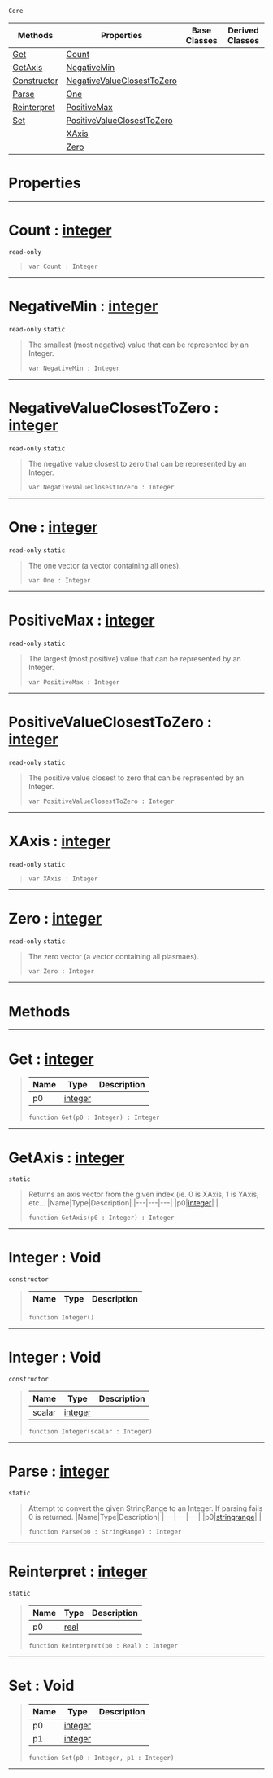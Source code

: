  `Core`

|Methods|Properties|Base Classes|Derived Classes|
|---|---|---|---|
|[ Get](https://plasmaengine.github.io/PlasmaDocs/Plasma1/C++/code_reference/lightning_base_types/integer.md#get-plasma-engine-document)|[ Count](https://plasmaengine.github.io/PlasmaDocs/Plasma1/C++/code_reference/lightning_base_types/integer.md#count-plasma-engine-docume)| | |
|[ GetAxis](https://plasmaengine.github.io/PlasmaDocs/Plasma1/C++/code_reference/lightning_base_types/integer.md#getaxis-plasma-engine-docu)|[ NegativeMin](https://plasmaengine.github.io/PlasmaDocs/Plasma1/C++/code_reference/lightning_base_types/integer.md#negativemin-plasma-engine)| | |
|[ Constructor](https://plasmaengine.github.io/PlasmaDocs/Plasma1/C++/code_reference/lightning_base_types/integer.md#integer-void)|[ NegativeValueClosestToZero](https://plasmaengine.github.io/PlasmaDocs/Plasma1/C++/code_reference/lightning_base_types/integer.md#negativevalueclosesttoze)| | |
|[ Parse](https://plasmaengine.github.io/PlasmaDocs/Plasma1/C++/code_reference/lightning_base_types/integer.md#parse-plasma-engine-docume)|[ One](https://plasmaengine.github.io/PlasmaDocs/Plasma1/C++/code_reference/lightning_base_types/integer.md#one-plasma-engine-document)| | |
|[ Reinterpret](https://plasmaengine.github.io/PlasmaDocs/Plasma1/C++/code_reference/lightning_base_types/integer.md#reinterpret-plasma-engine)|[ PositiveMax](https://plasmaengine.github.io/PlasmaDocs/Plasma1/C++/code_reference/lightning_base_types/integer.md#positivemax-plasma-engine)| | |
|[ Set](https://plasmaengine.github.io/PlasmaDocs/Plasma1/C++/code_reference/lightning_base_types/integer.md#set-void)|[ PositiveValueClosestToZero](https://plasmaengine.github.io/PlasmaDocs/Plasma1/C++/code_reference/lightning_base_types/integer.md#positivevalueclosesttoze)| | |
| |[ XAxis](https://plasmaengine.github.io/PlasmaDocs/Plasma1/C++/code_reference/lightning_base_types/integer.md#xaxis-plasma-engine-docume)| | |
| |[ Zero](https://plasmaengine.github.io/PlasmaDocs/Plasma1/C++/code_reference/lightning_base_types/integer.md#plasma-plasma-engine-documen)| | |


 #  Properties


---  
 #  Count : [integer](https://plasmaengine.github.io/PlasmaDocs/Plasma1/C++/code_reference/lightning_base_types/integer.md)

 `read-only`

> 
> ``` lang=cpp, name=Lightning
> var Count : Integer


---  
 #  NegativeMin : [integer](https://plasmaengine.github.io/PlasmaDocs/Plasma1/C++/code_reference/lightning_base_types/integer.md)

 `read-only` `static`

> The smallest (most negative) value that can be represented by an Integer.
> ``` lang=cpp, name=Lightning
> var NegativeMin : Integer


---  
 #  NegativeValueClosestToZero : [integer](https://plasmaengine.github.io/PlasmaDocs/Plasma1/C++/code_reference/lightning_base_types/integer.md)

 `read-only` `static`

> The negative value closest to zero that can be represented by an Integer.
> ``` lang=cpp, name=Lightning
> var NegativeValueClosestToZero : Integer


---  
 #  One : [integer](https://plasmaengine.github.io/PlasmaDocs/Plasma1/C++/code_reference/lightning_base_types/integer.md)

 `read-only` `static`

> The one vector (a vector containing all ones).
> ``` lang=cpp, name=Lightning
> var One : Integer


---  
 #  PositiveMax : [integer](https://plasmaengine.github.io/PlasmaDocs/Plasma1/C++/code_reference/lightning_base_types/integer.md)

 `read-only` `static`

> The largest (most positive) value that can be represented by an Integer.
> ``` lang=cpp, name=Lightning
> var PositiveMax : Integer


---  
 #  PositiveValueClosestToZero : [integer](https://plasmaengine.github.io/PlasmaDocs/Plasma1/C++/code_reference/lightning_base_types/integer.md)

 `read-only` `static`

> The positive value closest to zero that can be represented by an Integer.
> ``` lang=cpp, name=Lightning
> var PositiveValueClosestToZero : Integer


---  
 #  XAxis : [integer](https://plasmaengine.github.io/PlasmaDocs/Plasma1/C++/code_reference/lightning_base_types/integer.md)

 `read-only` `static`

> 
> ``` lang=cpp, name=Lightning
> var XAxis : Integer


---  
 #  Zero : [integer](https://plasmaengine.github.io/PlasmaDocs/Plasma1/C++/code_reference/lightning_base_types/integer.md)

 `read-only` `static`

> The zero vector (a vector containing all plasmaes).
> ``` lang=cpp, name=Lightning
> var Zero : Integer


---  
 #  Methods


---  
 #  Get : [integer](https://plasmaengine.github.io/PlasmaDocs/Plasma1/C++/code_reference/lightning_base_types/integer.md)

> 
> |Name|Type|Description|
> |---|---|---|
> |p0|[integer](https://plasmaengine.github.io/PlasmaDocs/Plasma1/C++/code_reference/lightning_base_types/integer.md)| |
> ``` lang=cpp, name=Lightning
> function Get(p0 : Integer) : Integer
> ``` 


---  
 #  GetAxis : [integer](https://plasmaengine.github.io/PlasmaDocs/Plasma1/C++/code_reference/lightning_base_types/integer.md)

 `static`

> Returns an axis vector from the given index (ie. 0 is XAxis, 1 is YAxis, etc...
> |Name|Type|Description|
> |---|---|---|
> |p0|[integer](https://plasmaengine.github.io/PlasmaDocs/Plasma1/C++/code_reference/lightning_base_types/integer.md)| |
> ``` lang=cpp, name=Lightning
> function GetAxis(p0 : Integer) : Integer
> ``` 


---  
 #  Integer : Void

 `constructor`

> 
> |Name|Type|Description|
> |---|---|---|
> ``` lang=cpp, name=Lightning
> function Integer()
> ``` 


---  
 #  Integer : Void

 `constructor`

> 
> |Name|Type|Description|
> |---|---|---|
> |scalar|[integer](https://plasmaengine.github.io/PlasmaDocs/Plasma1/C++/code_reference/lightning_base_types/integer.md)| |
> ``` lang=cpp, name=Lightning
> function Integer(scalar : Integer)
> ``` 


---  
 #  Parse : [integer](https://plasmaengine.github.io/PlasmaDocs/Plasma1/C++/code_reference/lightning_base_types/integer.md)

 `static`

> Attempt to convert the given StringRange to an Integer. If parsing fails 0 is returned.
> |Name|Type|Description|
> |---|---|---|
> |p0|[stringrange](https://plasmaengine.github.io/PlasmaDocs/Plasma1/C++/code_reference/lightning_base_types/stringrange.md)| |
> ``` lang=cpp, name=Lightning
> function Parse(p0 : StringRange) : Integer
> ``` 


---  
 #  Reinterpret : [integer](https://plasmaengine.github.io/PlasmaDocs/Plasma1/C++/code_reference/lightning_base_types/integer.md)

 `static`

> 
> |Name|Type|Description|
> |---|---|---|
> |p0|[real](https://plasmaengine.github.io/PlasmaDocs/Plasma1/C++/code_reference/lightning_base_types/real.md)| |
> ``` lang=cpp, name=Lightning
> function Reinterpret(p0 : Real) : Integer
> ``` 


---  
 #  Set : Void

> 
> |Name|Type|Description|
> |---|---|---|
> |p0|[integer](https://plasmaengine.github.io/PlasmaDocs/Plasma1/C++/code_reference/lightning_base_types/integer.md)| |
> |p1|[integer](https://plasmaengine.github.io/PlasmaDocs/Plasma1/C++/code_reference/lightning_base_types/integer.md)| |
> ``` lang=cpp, name=Lightning
> function Set(p0 : Integer, p1 : Integer)
> ``` 


---  
 

 